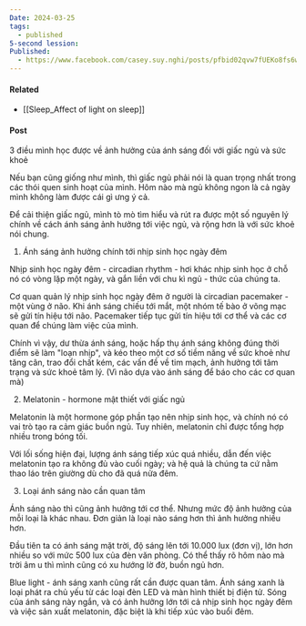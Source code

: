 ```yaml
---
Date: 2024-03-25
tags:
  - published
5-second lession: 
Published:
  - https://www.facebook.com/casey.suy.nghi/posts/pfbid02qvw7fUEKo8fs6wozgVVTKiLbfgtQqSKPeX1WAWTRGfxM8vqzVxq1yHdCH5oxRtQCl?notif_id=1711386017128149&notif_t=feedback_reaction_generic&ref=notif
---
```

#### Related
- [[Sleep_Affect of light on sleep]]
#### Post
3 điều mình học được về ảnh hưởng của ánh sáng đối với giấc ngủ và sức khoẻ

Nếu bạn cũng giống như mình, thì giấc ngủ phải nói là quan trọng nhất trong các thói quen sinh hoạt của mình. Hôm nào mà ngủ không ngon là cả ngày mình không làm được cái gì ưng ý cả.

Để cải thiện giấc ngủ, mình tò mò tìm hiểu và rút ra được một số nguyên lý chính về cách ánh sáng ảnh hưởng tới việc ngủ, và rộng hơn là với sức khoẻ nói chung.

1. Ánh sáng ảnh hưởng chính tới nhịp sinh học ngày đêm

Nhịp sinh học ngày đêm - circadian rhythm - hơi khác nhịp sinh học ở chỗ nó có vòng lặp một ngày, và gắn liền với chu kì ngủ - thức của chúng ta.

Cơ quan quản lý nhịp sinh học ngày đêm ở người là circadian pacemaker - một vùng ở não. Khi ánh sáng chiếu tới mắt, một nhóm tế bào ở võng mạc sẽ gửi tín hiệu tới não. Pacemaker tiếp tục gửi tín hiệu tới cơ thể và các cơ quan để chúng làm việc của mình.

Chính vì vậy, dư thừa ánh sáng, hoặc hấp thụ ánh sáng không đúng thời điểm sẽ làm "loạn nhịp", và kéo theo một cơ số tiềm năng về sức khoẻ như tăng cân, trao đổi chất kém, các vấn đề về tim mạch, ảnh hưởng tới tâm trạng và sức khoẻ tâm lý. (Vì não dựa vào ánh sáng để báo cho các cơ quan mà)

2. Melatonin - hormone mật thiết với giấc ngủ

Melatonin là một hormone góp phần tạo nên nhịp sinh học, và chính nó có vai trò tạo ra cảm giác buồn ngủ. Tuy nhiên, melatonin chỉ được tổng hợp nhiều trong bóng tối.

Với lối sống hiện đại, lượng ánh sáng tiếp xúc quá nhiều, dẫn đến việc melatonin tạo ra không đủ vào cuối ngày; và hệ quả là chúng ta cứ nằm thao láo trên giường dù cho đã quá nửa đêm.

3. Loại ánh sáng nào cần quan tâm

Ánh sáng nào thì cũng ảnh hưởng tới cơ thể. Nhưng mức độ ảnh hưởng của mỗi loại là khác nhau. Đơn giản là loại nào sáng hơn thì ảnh hưởng nhiều hơn.

Đầu tiên ta có ánh sáng mặt trời, độ sáng lên tới 10.000 lux (đơn vị), lớn hơn nhiều so với mức 500 lux của đèn văn phòng. Có thể thấy rõ hôm nào mà trời âm u thì mình cũng có xu hướng lờ đờ, buồn ngủ hơn.

Blue light - ánh sáng xanh cũng rất cần được quan tâm. Ánh sáng xanh là loại phát ra chủ yếu từ các loại đèn LED và màn hình thiết bị điện tử. Sóng của ánh sáng này ngắn, và có ảnh hưởng lớn tới cả nhịp sinh học ngày đêm và việc sản xuất melatonin, đặc biệt là khi tiếp xúc vào buổi đêm.